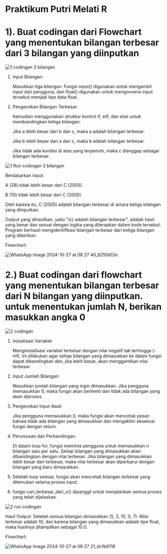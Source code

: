 # Praktikum Putri Melati R
# 1). Buat codingan dari Flowchart yang menentukan bilangan terbesar dari 3 bilangan yang diinputkan 

![1  codingan 3 bilangan](https://github.com/user-attachments/assets/8e12eb17-1b3e-4bb2-a107-75050c85a356)

1. Input Bilangan:
   
   Masukkan tiga bilangan. Fungsi input() digunakan untuk mengambil input dari pengguna, dan float() digunakan untuk mengonversi input tersebut menjadi tipe data float.
   
3. Pengecekan Bilangan Terbesar:
   
   Kemudian menggunakan struktur kontrol if, elif, dan else untuk membandingkan ketiga bilangan:
   
      Jika a lebih besar dari b dan c, maka a adalah bilangan terbesar.
   
      Jika b lebih besar dari a dan c, maka b adalah bilangan terbesar.
   
      Jika tidak ada kondisi di atas yang terpenuhi, maka c dianggap sebagai bilangan terbesar.
   
![1  Run codingan 3 bilangan](https://github.com/user-attachments/assets/9f03291b-bf67-4a1e-a712-139c6b27640d)

Berdasarkan input:

A (28) tidak lebih besar dari C (2005).

B (10) tidak lebih besar dari C (2005).

Oleh karena itu, C (2005) adalah bilangan terbesar di antara ketiga bilangan yang diinputkan.

Output yang dihasilkan, yaitu "(c) adalah bilangan terbesar", adalah hasil yang benar dan sesuai dengan logika yang diterapkan dalam kode tersebut. Program berhasil mengidentifikasi bilangan terbesar dari ketiga bilangan yang diberikan.

Flowchart:

![WhatsApp Image 2024-10-27 at 08 27 40_625fd02e](https://github.com/user-attachments/assets/6e209b2d-f0a7-4f4d-bebd-6b4d72aee6f0)

# 2.) Buat codingan dari flowchart yang menentukan bilangan terbesar dari N bilangan yang diinputkan. untuk menentukan jumlah N, berikan masukkan angka 0

![2 codingan](https://github.com/user-attachments/assets/5e42bc30-dc4b-4102-9ebc-4b7b4006607a)

1. Inisialisasi Variabel:
   
   Menginisialisasi variabel terbesar dengan nilai negatif tak terhingga (-inf). Ini dilakukan agar setiap bilangan yang dimasukkan ke dalam fungsi dapat dibandingkan dan, jika lebih besar, akan menggantikan        nilai terbesar.
   
2. Input Jumlah Bilangan:
   
   Masukkan jumlah bilangan yang ingin dimasukkan. Jika pengguna memasukkan 0, maka fungsi akan berhenti dan tidak ada bilangan yang akan diproses.

3. Pengecekan Input Awal:

   Jika pengguna memasukkan 0, maka fungsi akan mencetak pesan bahwa tidak ada bilangan yang dimasukkan dan mengakhiri eksekusi fungsi dengan return.

4. Perumusan dan Perbandingan:

   Di dalam loop for, fungsi meminta pengguna untuk memasukkan n bilangan satu per satu. Setiap bilangan yang dimasukkan akan dibandingkan dengan nilai terbesar. Jika bilangan yang dimasukkan lebih besar dari       terbesar, maka nilai terbesar akan diperbarui dengan bilangan yang baru dimasukkan.

5. Setelah loop selesai, fungsi akan mencetak bilangan terbesar yang ditemukan selama proses input.

6. fungsi cari_terbesar_dari_n() dipanggil untuk menjalankan semua proses yang telah dijelaskan.
   
![2  run codingan](https://github.com/user-attachments/assets/e5672e8b-446b-4776-b168-dae2f075af1b)

Hasil Output: Setelah semua bilangan dimasukkan (5, 3, 10, 0, 7). Nilai terbesar adalah 10, dan karena bilangan yang dimasukkan adalah tipe float, maka hasilnya ditampilkan sebagai 10.0.

Flowchart:

![WhatsApp Image 2024-10-27 at 08 27 21_dcfb6118](https://github.com/user-attachments/assets/c130d888-78de-4bc9-94f1-2164d43353dd)


